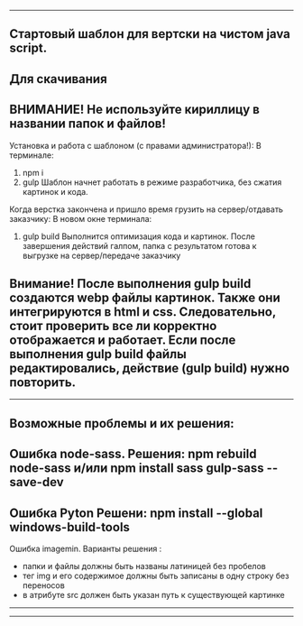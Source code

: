 ------------------------------------------------------------------------------------------------------------
Стартовый шаблон для вертски на чистом java script. 
------------------------------------------------------------------------------------------------------------
Для скачивания 
------------------------------------------------------------------------------------------------------------
ВНИМАНИЕ! Не используйте кириллицу в названии папок и файлов!
------------------------------------------------------------------------------------------------------------
Установка и работа с шаблоном (с правами администратора!):
В терминале:
1) npm i
2) gulp 
Шаблон начнет работать в режиме разработчика, без сжатия картинок и кода.

Когда верстка закончена и пришло время грузить на сервер/отдавать заказчику:
В новом окне терминала:
1) gulp build
Выполнится оптимизация кода и картинок. 
После завершения действий галпом, папка с результатом готова к выгрузке на сервер/передаче заказчику

Внимание! 
После выполнения gulp build создаются webp файлы картинок. Также они интегрируются в html и css. 
Следовательно, стоит проверить все ли корректно отображается и работает.
Если после выполнения gulp build файлы редактировались, действие (gulp build) нужно повторить.
------------------------------------------------------------------------------------------------------------
------------------------------------------------------------------------------------------------------------
Возможные проблемы и их решения:
--------------------------------------
Ошибка node-sass.
Решения:
npm rebuild node-sass
и/или
npm install sass gulp-sass --save-dev
--------------------------------------
Ошибка Pyton
Решени:
npm install --global windows-build-tools
--------------------------------------
Ошибка imagemin.
Варианты решения :
- папки и файлы должны быть названы латиницей без пробелов
- тег img и его содержимое должны быть записаны в одну строку без переносов
- в атрибуте src должен быть указан путь к существующей картинке
------------------------------------------------------------------------------------------------------------
------------------------------------------------------------------------------------------------------------

